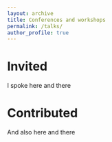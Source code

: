 ```yaml
---
layout: archive 
title: Conferences and workshops
permalink: /talks/
author_profile: true 
--- 
```


# Invited 
I spoke here and there

# Contributed 
And also here and there 
